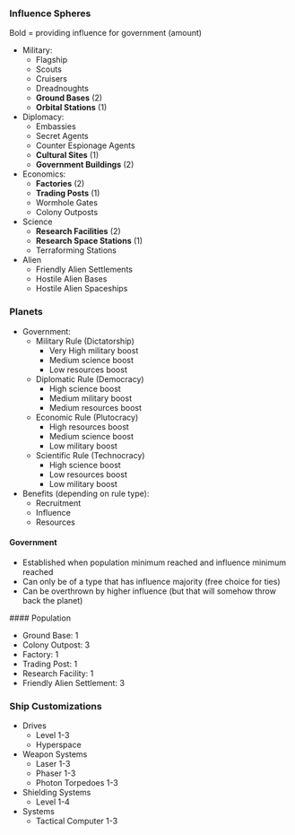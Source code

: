 ### Influence Spheres

Bold = providing influence for government (amount)

* Military:
  * Flagship
  * Scouts
  * Cruisers
  * Dreadnoughts
  * **Ground Bases** (2)
  * **Orbital Stations** (1)
* Diplomacy:
  * Embassies
  * Secret Agents
  * Counter Espionage Agents
  * **Cultural Sites** (1)
  * **Government Buildings** (2)
* Economics:
  * **Factories** (2)
  * **Trading Posts** (1)
  * Wormhole Gates
  * Colony Outposts
* Science
  * **Research Facilities** (2)
  * **Research Space Stations** (1)
  * Terraforming Stations
* Alien
  * Friendly Alien Settlements
  * Hostile Alien Bases
  * Hostile Alien Spaceships

### Planets

* Government:
  * Military Rule (Dictatorship)
    * Very High military boost
    * Medium science boost
    * Low resources boost
  * Diplomatic Rule (Democracy)
    * High science boost
    * Medium military boost
    * Medium resources boost
  * Economic Rule (Plutocracy)
    * High resources boost
    * Medium science boost
    * Low military boost
  * Scientific Rule (Technocracy)
    * High science boost
    * Low resources boost
    * Low military boost
* Benefits (depending on rule type):
  * Recruitment
  * Influence
  * Resources

#### Government

* Established when population minimum reached and influence minimum reached
* Can only be of a type that has influence majority (free choice for ties)
* Can be overthrown by higher influence (but that will somehow throw back the planet)

#### Population

* Ground Base: 1
* Colony Outpost: 3
* Factory: 1
* Trading Post: 1
* Research Facility: 1
* Friendly Alien Settlement: 3

### Ship Customizations

* Drives
  * Level 1-3
  * Hyperspace
* Weapon Systems
  * Laser 1-3
  * Phaser 1-3
  * Photon Torpedoes 1-3
* Shielding Systems
  * Level 1-4
* Systems
  * Tactical Computer 1-3
